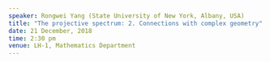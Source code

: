 ```yaml
---
speaker: Rongwei Yang (State University of New York, Albany, USA)
title: "The projective spectrum: 2. Connections with complex geometry"
date: 21 December, 2018
time: 2:30 pm
venue: LH-1, Mathematics Department
---
```

